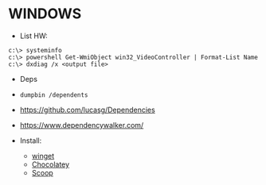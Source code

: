 WINDOWS
=======



* List HW:

```
c:\> systeminfo
c:\> powershell Get-WmiObject win32_VideoController | Format-List Name
c:\> dxdiag /x <output file>
```

* Deps

* `dumpbin /dependents`
* https://github.com/lucasg/Dependencies
* https://www.dependencywalker.com/

* Install:

  * [winget](https://github.com/microsoft/winget-cli/releases)
  * [Chocolatey](https://chocolatey.org/)
  * [Scoop](https://scoop.sh/)
